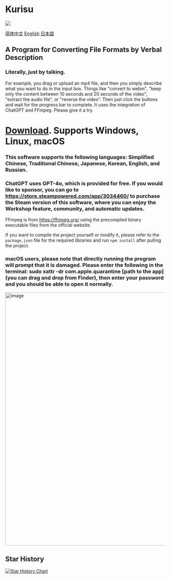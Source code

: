 # Kurisu
<img src="http://counter.seku.su/cmoe?name=mcdfsteve/kurisu&theme=moebooru" />

[简体中文](https://github.com/MCDFsteve/Kurisu/blob/main/README_zhCN.md)   [English](https://github.com/MCDFsteve/Kurisu/blob/main/README.md)   [日本語](https://github.com/MCDFsteve/Kurisu/blob/main/README_jp.md)
## A Program for Converting File Formats by Verbal Description
### Literally, just by talking.
For example, you drag or upload an mp4 file, and then you simply describe what you want to do in the input box.
Things like "convert to webm", "keep only the content between 10 seconds and 20 seconds of the video", "extract the audio file", or "reverse the video".
Then just click the buttons and wait for the progress bar to complete.
It uses the integration of ChatGPT and FFmpeg.
Please give it a try.

# [Download](https://www.github.com/mcdfsteve/kurisu/releases). Supports Windows, Linux, macOS

### This software supports the following languages: Simplified Chinese, Traditional Chinese, Japanese, Korean, English, and Russian.

### ChatGPT uses GPT-4o, which is provided for free. If you would like to sponsor, you can go to https://store.steampowered.com/app/3034460/ to purchase the Steam version of this software, where you can enjoy the Workshop feature, community, and automatic updates.

FFmpeg is from https://ffmpeg.org/ using the precompiled binary executable files from the official website.

If you want to compile the project yourself or modify it, please refer to the <code>package.json</code> file for the required libraries and run <code>npm install</code> after pulling the project.

### macOS users, please note that directly running the program will prompt that it is damaged. Please enter the following in the terminal: sudo xattr -dr com.apple.quarantine [path to the app] (you can drag and drop from Finder), then enter your password and you should be able to open it normally.
<img width="800" alt="image" src="https://github.com/user-attachments/assets/7005dd5e-6c91-4b5b-96ff-19378b13190e">

## Star History

[![Star History Chart](https://api.star-history.com/svg?repos=MCDFsteve/Kurisu&type=Date)](https://star-history.com/#MCDFsteve/Kurisu&Date)

